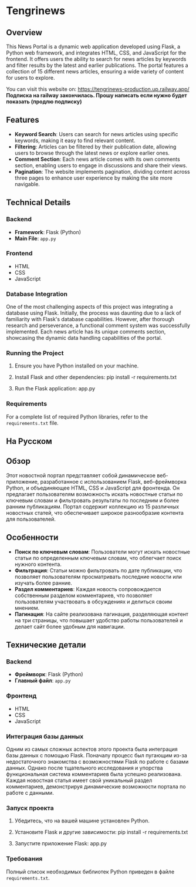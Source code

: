 # Tengrinews

## Overview


This News Portal is a dynamic web application developed using Flask, a Python web framework, and integrates HTML, CSS, and JavaScript for the frontend. It offers users the ability to search for news articles by keywords and filter results by the latest and earlier publications. The portal features a collection of 15 different news articles, ensuring a wide variety of content for users to explore.

You can visit this website on: https://tengrinews-production.up.railway.app/    **Подписка на railway закончилась. Прошу написать если нужно будет показать (продлю подписку)**

## Features
- **Keyword Search**: Users can search for news articles using specific keywords, making it easy to find relevant content.
- **Filtering**: Articles can be filtered by their publication date, allowing users to browse through the latest news or explore earlier ones.
- **Comment Section**: Each news article comes with its own comments section, enabling users to engage in discussions and share their views.
- **Pagination**: The website implements pagination, dividing content across three pages to enhance user experience by making the site more navigable.

## Technical Details

### Backend
- **Framework**: Flask (Python)
- **Main File**: `app.py`

### Frontend
- HTML
- CSS
- JavaScript

### Database Integration
One of the most challenging aspects of this project was integrating a database using Flask. Initially, the process was daunting due to a lack of familiarity with Flask's database capabilities. However, after thorough research and perseverance, a functional comment system was successfully implemented. Each news article has its unique comments section, showcasing the dynamic data handling capabilities of the portal.

### Running the Project

1. Ensure you have Python installed on your machine.
2. Install Flask and other dependencies:
    pip install -r requirements.txt
    
3. Run the Flask application:
    app.py
    


### Requirements
For a complete list of required Python libraries, refer to the `requirements.txt` file.








## На Русском

## Обзор
Этот новостной портал представляет собой динамическое веб-приложение, разработанное с использованием Flask, веб-фреймворка Python, и объединяющее HTML, CSS и JavaScript для фронтенда. Он предлагает пользователям возможность искать новостные статьи по ключевым словам и фильтровать результаты по последним и более ранним публикациям. Портал содержит коллекцию из 15 различных новостных статей, что обеспечивает широкое разнообразие контента для пользователей.
## Особенности
- **Поиск по ключевым словам**: Пользователи могут искать новостные статьи по определенным ключевым словам, что облегчает поиск нужного контента.
- **Фильтрация**: Статьи можно фильтровать по дате публикации, что позволяет пользователям просматривать последние новости или изучать более ранние.
- **Раздел комментариев**: Каждая новость сопровождается собственным разделом комментариев, что позволяет пользователям участвовать в обсуждениях и делиться своим мнением.
- **Пагинация**: На сайте реализована пагинация, разделяющая контент на три страницы, что повышает удобство работы пользователей и делает сайт более удобным для навигации.
## Технические детали

### Backend
- **Фреймворк**: Flask (Python)
- **Главный файл**: `app.py`
### Фронтенд
- HTML
- CSS
- JavaScript

### Интеграция базы данных
Одним из самых сложных аспектов этого проекта была интеграция базы данных с помощью Flask. Поначалу процесс был пугающим из-за недостаточного знакомства с возможностями Flask по работе с базами данных. Однако после тщательного исследования и упорства функциональная система комментариев была успешно реализована. Каждая новостная статья имеет свой уникальный раздел комментариев, демонстрируя динамические возможности портала по работе с данными.
### Запуск проекта
1. Убедитесь, что на вашей машине установлен Python.
2. Установите Flask и другие зависимости:
    pip install -r requirements.txt
    
3. Запустите приложение Flask:
    app.py
    

### Требования
Полный список необходимых библиотек Python приведен в файле `requirements.txt`.

